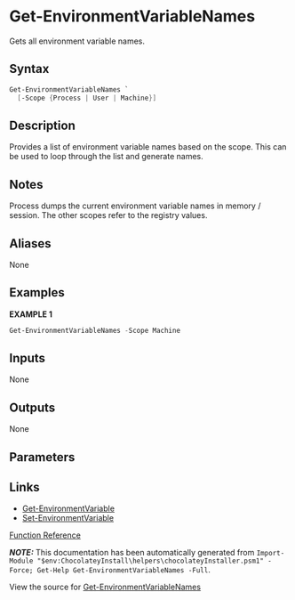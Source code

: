 ﻿---
Title: Get-EnvironmentVariableNames
Description: Information on Get-EnvironmentVariableNames function
RedirectFrom: docs/helpers-get-environment-variable-names
ShowInNavbar: false
ShowInSidebar: false
---

# Get-EnvironmentVariableNames

<!-- This documentation is automatically generated from https://github.com/chocolatey/choco/tree/stable/src/chocolatey.resources/helpers/functions/Get-EnvironmentVariableNames.ps1 using https://github.com/chocolatey/choco/tree/stable/GenerateDocs.ps1. Contributions are welcome at the original location(s). -->

Gets all environment variable names.

## Syntax

~~~powershell
Get-EnvironmentVariableNames `
  [-Scope {Process | User | Machine}]
~~~

## Description

Provides a list of environment variable names based on the scope. This
can be used to loop through the list and generate names.

## Notes

Process dumps the current environment variable names in memory /
session. The other scopes refer to the registry values.

## Aliases

None

## Examples

 **EXAMPLE 1**

~~~powershell
Get-EnvironmentVariableNames -Scope Machine

~~~

## Inputs

None

## Outputs

None

## Parameters



## Links

 * [Get-EnvironmentVariable](./get-environmentvariable)
 * [Set-EnvironmentVariable](./set-environmentvariable)


[Function Reference](./reference)

***NOTE:*** This documentation has been automatically generated from `Import-Module "$env:ChocolateyInstall\helpers\chocolateyInstaller.psm1" -Force; Get-Help Get-EnvironmentVariableNames -Full`.

View the source for [Get-EnvironmentVariableNames](https://github.com/chocolatey/choco/tree/stable/src/chocolatey.resources/helpers/functions/Get-EnvironmentVariableNames.ps1)
